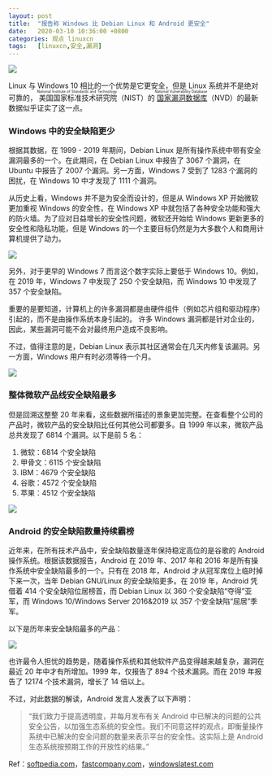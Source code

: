 ```yaml
---
layout: post
title:	"报告称 Windows 比 Debian Linux 和 Android 更安全"
date:	2020-03-10 10:36:00 +0800 
categories:	观点 linuxcn 
tags:	[linuxcn,安全,漏洞]
---
```



![](/Asserts/Images//attachment/album/202003/10/103416imrxfmtrjmezrp6r.jpg)


Linux 与 Windows 10 相比的一个优势是它更安全，但是 Linux 系统并不是绝对可靠的，<ruby> 美国国家标准技术研究院 <rp>  （ </rp> <rt>  National Institute of Standards and Technology </rt> <rp>  ） </rp></ruby>（NIST）的<ruby> <a href="https://nvd.nist.gov/">  国家漏洞数据库 </a> <rp>  （ </rp> <rt>  National Vulnerability Database </rt> <rp>  ） </rp></ruby>（NVD）的最新数据似乎证实了这一点。


### Windows 中的安全缺陷更少


根据其数据，在 1999 - 2019 年期间，Debian Linux 是所有操作系统中带有安全漏洞最多的一个。在此期间，在 Debian Linux 中报告了 3067 个漏洞，在 Ubuntu 中报告了 2007 个漏洞。另一方面，Windows 7 受到了 1283 个漏洞的困扰，在 Windows 10 中才发现了 1111 个漏洞。


从历史上看，Windows 并不是为安全而设计的，但是从 Windows XP 开始微软更加重视 Windows 的安全性，在 Windows XP 中就包括了各种安全功能和强大的防火墙。为了应对日益增长的安全性问题，微软还开始给 Windows 更新更多的安全性和隐私功能，但是 Windows 的一个主要目标仍然是为大多数个人和商用计算机提供了动力。


![](/Asserts/Images//attachment/album/202003/10/102307vvuc3cxwsddun77r.jpg)


另外，对于更早的 Windows 7 而言这个数字实际上要低于 Windows 10。例如，在 2019 年，Windows 7 中发现了 250 个安全缺陷，而 Windows 10 中发现了 357 个安全缺陷。


重要的是要知道，计算机上的许多漏洞都是由硬件组件（例如芯片组和驱动程序）引起的，而不是由操作系统本身引起的。 许多 Windows 漏洞都是针对企业的，因此，某些漏洞可能不会对最终用户造成不良影响。


不过，值得注意的是，Debian Linux 表示其社区通常会在几天内修复该漏洞。另一方面，Windows 用户有时必须等待一个月。


![](/Asserts/Images//attachment/album/202003/10/094211nx61ihw32iygsf41.jpg)


### 整体微软产品线安全缺陷最多


但是回溯这整整 20 年来看，这些数据所描述的景象更加完整。在查看整个公司的产品时，微软产品的安全缺陷比任何其他公司都要多。自 1999 年以来，微软产品总共发现了 6814 个漏洞。以下是前 5 名：


1. 微软：6814 个安全缺陷
2. 甲骨文：6115 个安全缺陷
3. IBM：4679 个安全缺陷
4. 谷歌：4572 个安全缺陷
5. 苹果：4512 个安全缺陷


![](/Asserts/Images//attachment/album/202003/10/101952dv8vooq2u7y3ota1.jpg)


### Android 的安全缺陷数量持续霸榜


近年来，在所有技术产品中，安全缺陷数量逐年保持稳定高位的是谷歌的 Android 操作系统。根据该数据报告，Android 在 2019 年、2017 年和 2016 年是所有操作系统中安全缺陷最多的一个。只有在 2018 年，Android 才从冠军席位上临时掉下来一次，当年 Debian GNU/Linux 的安全缺陷更多。在 2019 年，Android 凭借着 414 个安全缺陷位居榜首，而 Debian Linux 以 360 个安全缺陷“夺得”亚军，而 Windows 10/Windows Server 2016&2019 以 357 个安全缺陷“屈居”季军。


以下是历年来安全缺陷最多的产品：


![](/Asserts/Images//attachment/album/202003/10/102042qh3lrzk6lqxrhs1o.jpg)


也许最令人担忧的趋势是，随着操作系统和其他软件产品变得越来越复杂，漏洞在最近 20 年中才有所增加。1999 年，仅报告了 894 个技术漏洞。而在 2019 年报告了 12174 个技术漏洞，增长了 14 倍以上。


不过，对此数据的解读，Android 发言人发表了以下声明：



> 
> “我们致力于提高透明度，并每月发布有关 Android 中已解决的问题的公共安全公告，以加强生态系统的安全性。我们不同意这样的观点，即衡量操作系统中已解决的安全问题的数量来表示平台的安全性。这实际上是 Android 生态系统按预期工作的开放性的结果。”
> 
> 
> 


Ref：[softpedia.com](https://news.softpedia.com/news/debian-linux-was-the-most-vulnerable-operating-system-in-the-last-20-years-529387.shtml)，[fastcompany.com](https://www.fastcompany.com/90473597/android-had-the-most-vulnerabilities-of-any-os-in-2019-says-report)，[windowslatest.com](https://www.windowslatest.com/2020/03/09/windows-linux-android-vulnerabilities-report/)
